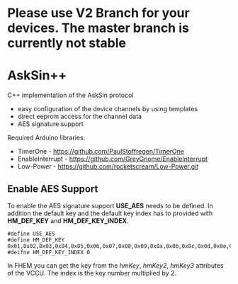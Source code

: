 
# Please use V2 Branch for your devices. The master branch is currently not stable

# AskSin++

C++ implementation of the AskSin protocol

- easy configuration of the device channels by using templates
- direct eeprom access for the channel data
- AES signature support

Required Arduino libraries:
- TimerOne - https://github.com/PaulStoffregen/TimerOne
- EnableInterrupt - https://github.com/GreyGnome/EnableInterrupt
- Low-Power - https://github.com/rocketscream/Low-Power.git

## Enable AES Support

To enable the AES signature support **USE_AES** needs to be
defined. In addition the default key and the default key index 
has to provided with **HM_DEF_KEY** and **HM_DEF_KEY_INDEX**. 

    #define USE_AES
    #define HM_DEF_KEY 0x01,0x02,0x03,0x04,0x05,0x06,0x07,0x08,0x09,0x0a,0x0b,0x0c,0x0d,0x0e,0x0f,0x10
    #deifne HM_DEF_KEY_INDEX 0
    
In FHEM you can get the key from the *hmKey*, 
*hmKey2*, *hmKey3* attributes of the VCCU. The index is the key
number multiplied by 2.

